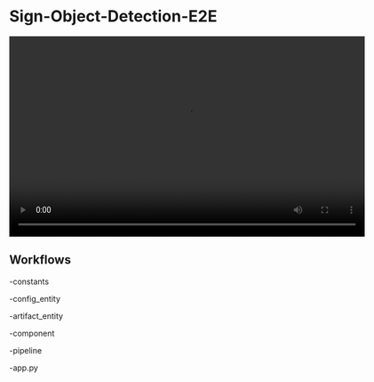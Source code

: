# Sign-Object-Detection-E2E

<video width="640" height="360" controls>
  <source src="https://vimeo.com/1049268805/32bde1a654" type="video/mp4">
  Your browser does not support the video tag.
</video>
<!-- conda create -n signLang python=3.7 -y -->

<!-- conda activate signLang -->

<!-- pip install -r requirements.txt -->

## Workflows

-constants

-config_entity

-artifact_entity

-component

-pipeline

-app.py

